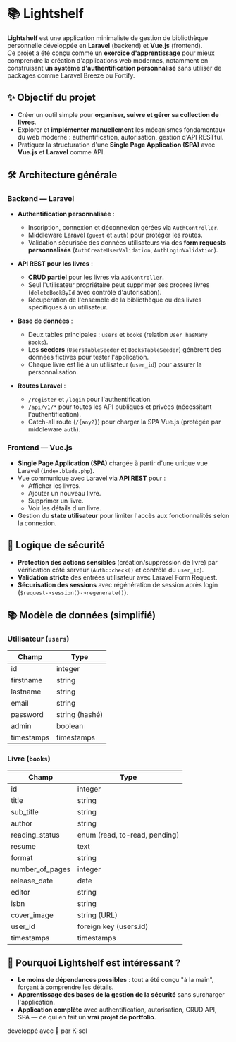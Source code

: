 # 📚 Lightshelf

**Lightshelf** est une application minimaliste de gestion de bibliothèque personnelle développée en **Laravel** (backend) et **Vue.js** (frontend).  
Ce projet a été conçu comme un **exercice d'apprentissage** pour mieux comprendre la création d'applications web modernes, notamment en construisant **un système d'authentification personnalisé** sans utiliser de packages comme Laravel Breeze ou Fortify.


## ✨ Objectif du projet

- Créer un outil simple pour **organiser, suivre et gérer sa collection de livres**.
- Explorer et **implémenter manuellement** les mécanismes fondamentaux du web moderne : authentification, autorisation, gestion d'API RESTful.
- Pratiquer la structuration d'une **Single Page Application (SPA)** avec **Vue.js** et **Laravel** comme API.


## 🛠️ Architecture générale

### Backend — Laravel

- **Authentification personnalisée** :
  - Inscription, connexion et déconnexion gérées via `AuthController`.
  - Middleware Laravel (`guest` et `auth`) pour protéger les routes.
  - Validation sécurisée des données utilisateurs via des **form requests personnalisés** (`AuthCreateUserValidation`, `AuthLoginValidation`).

- **API REST pour les livres** :
  - **CRUD partiel** pour les livres via `ApiController`.
  - Seul l'utilisateur propriétaire peut supprimer ses propres livres (`deleteBookById` avec contrôle d'autorisation).
  - Récupération de l'ensemble de la bibliothèque ou des livres spécifiques à un utilisateur.

- **Base de données** :
  - Deux tables principales : `users` et `books` (relation `User hasMany Books`).
  - Les **seeders** (`UsersTableSeeder` et `BooksTableSeeder`) génèrent des données fictives pour tester l'application.
  - Chaque livre est lié à un utilisateur (`user_id`) pour assurer la personnalisation.

- **Routes Laravel** :
  - `/register` et `/login` pour l'authentification.
  - `/api/v1/*` pour toutes les API publiques et privées (nécessitant l'authentification).
  - Catch-all route (`/{any?}`) pour charger la SPA Vue.js (protégée par middleware `auth`).

### Frontend — Vue.js

- **Single Page Application (SPA)** chargée à partir d'une unique vue Laravel (`index.blade.php`).
- Vue communique avec Laravel via **API REST** pour :
  - Afficher les livres.
  - Ajouter un nouveau livre.
  - Supprimer un livre.
  - Voir les détails d'un livre.
- Gestion du **state utilisateur** pour limiter l'accès aux fonctionnalités selon la connexion.


## 🔐 Logique de sécurité

- **Protection des actions sensibles** (création/suppression de livre) par vérification côté serveur (`Auth::check()` et contrôle du `user_id`).
- **Validation stricte** des entrées utilisateur avec Laravel Form Request.
- **Sécurisation des sessions** avec régénération de session après login (`$request->session()->regenerate()`).


## 📚 Modèle de données (simplifié)

### Utilisateur (`users`)

| Champ        | Type        |
|--------------|-------------|
| id           | integer     |
| firstname    | string      |
| lastname     | string      |
| email        | string      |
| password     | string (hashé) |
| admin        | boolean     |
| timestamps   | timestamps  |

### Livre (`books`)

| Champ           | Type         |
|-----------------|--------------|
| id              | integer      |
| title           | string       |
| sub_title       | string       |
| author          | string       |
| reading_status  | enum (read, to-read, pending) |
| resume          | text         |
| format          | string       |
| number_of_pages | integer      |
| release_date    | date         |
| editor          | string       |
| isbn            | string       |
| cover_image     | string (URL) |
| user_id         | foreign key (users.id) |
| timestamps      | timestamps   |


## 🌟 Pourquoi Lightshelf est intéressant ?

- **Le moins de dépendances possibles** : tout a été conçu "à la main", forçant à comprendre les détails.
- **Apprentissage des bases de la gestion de la sécurité** sans surcharger l'application.
- **Application complète** avec authentification, autorisation, CRUD API, SPA — ce qui en fait un **vrai projet de portfolio**.

developpé avec 💙 par K-sel
